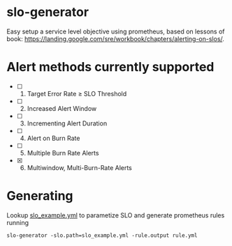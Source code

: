 # slo-generator
Easy setup a service level objective using prometheus, based on lessons of book: https://landing.google.com/sre/workbook/chapters/alerting-on-slos/.


# Alert methods currently supported

- [ ] 1. Target Error Rate ≥ SLO Threshold
- [ ] 2. Increased Alert Window
- [ ] 3. Incrementing Alert Duration
- [ ] 4. Alert on Burn Rate
- [ ] 5. Multiple Burn Rate Alerts
- [x] 6. Multiwindow, Multi-Burn-Rate Alerts

# Generating

Lookup [slo_example.yml](./slo_example.yml) to parametize SLO and generate prometheus rules running

```
slo-generator -slo.path=slo_example.yml -rule.output rule.yml
```

